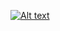 [![Alt text](https://img.youtube.com/vi/LeUVqD6FhTY/0.jpg)](https://www.youtube.com/watch?v=LeUVqD6FhTY)

